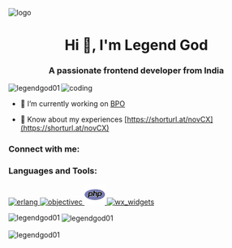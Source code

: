 ![logo](https://github.com/LegendGod01/LegendGod01/blob/main/ezgif.com-resize%20(1).gif)
<h1 align="center">Hi 👋, I'm Legend God</h1>
<h3 align="center">A passionate frontend developer from India</h3>

<img align="right" alt="coding" width="400" src="https://user-images.githubusercontent.com/55389276/140866485-8fb1c876-9a8f-4d6a-98dc-08c4981eaf70.gif">

<p align="left"> <img src="https://komarev.com/ghpvc/?username=legendgod01&label=Profile%20views&color=0e75b6&style=flat" alt="legendgod01" /> </p>

- 🔭 I’m currently working on [BPO](https://jepc.jharkhand.gov.in/program/brc/crc)

- 📄 Know about my experiences [https://shorturl.at/novCX](https://shorturl.at/novCX)

<h3 align="left">Connect with me:</h3>
<p align="left">
</p>

<h3 align="left">Languages and Tools:</h3>
<p align="left"> <a href="https://www.erlang.org/" target="_blank" rel="noreferrer"> <img src="https://www.vectorlogo.zone/logos/erlang/erlang-official.svg" alt="erlang" width="40" height="40"/> </a> <a href="https://developer.apple.com/library/archive/documentation/Cocoa/Conceptual/ProgrammingWithObjectiveC/Introduction/Introduction.html" target="_blank" rel="noreferrer"> <img src="https://www.vectorlogo.zone/logos/apple_objectivec/apple_objectivec-icon.svg" alt="objectivec" width="40" height="40"/> </a> <a href="https://www.php.net" target="_blank" rel="noreferrer"> <img src="https://raw.githubusercontent.com/devicons/devicon/master/icons/php/php-original.svg" alt="php" width="40" height="40"/> </a> <a href="https://www.wxwidgets.org/" target="_blank" rel="noreferrer"> <img src="https://upload.wikimedia.org/wikipedia/commons/b/bb/WxWidgets.svg" alt="wx_widgets" width="40" height="40"/> </a> </p>

<p><img align="left" src="https://github-readme-stats.vercel.app/api/top-langs?username=legendgod01&show_icons=true&locale=en&layout=compact" alt="legendgod01" /></p>

<p>&nbsp;<img align="center" src="https://github-readme-stats.vercel.app/api?username=legendgod01&show_icons=true&locale=en" alt="legendgod01" /></p>

<p><img align="center" src="https://github-readme-streak-stats.herokuapp.com/?user=legendgod01&" alt="legendgod01" /></p>
